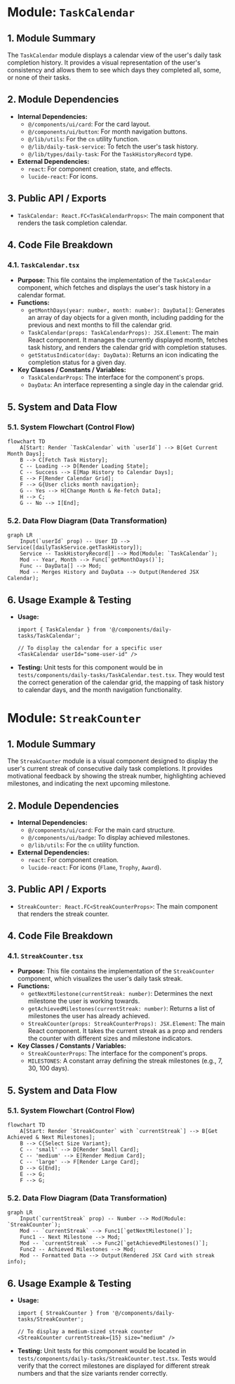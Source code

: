 # Module: `TaskCalendar`

## 1. Module Summary

The `TaskCalendar` module displays a calendar view of the user's daily task completion history. It provides a visual representation of the user's consistency and allows them to see which days they completed all, some, or none of their tasks.

## 2. Module Dependencies

* **Internal Dependencies:**
    * `@/components/ui/card`: For the card layout.
    * `@/components/ui/button`: For month navigation buttons.
    * `@/lib/utils`: For the `cn` utility function.
    * `@/lib/daily-task-service`: To fetch the user's task history.
    * `@/lib/types/daily-task`: For the `TaskHistoryRecord` type.
* **External Dependencies:**
    * `react`: For component creation, state, and effects.
    * `lucide-react`: For icons.

## 3. Public API / Exports

* `TaskCalendar: React.FC<TaskCalendarProps>`: The main component that renders the task completion calendar.

## 4. Code File Breakdown

### 4.1. `TaskCalendar.tsx`

* **Purpose:** This file contains the implementation of the `TaskCalendar` component, which fetches and displays the user's task history in a calendar format.
* **Functions:**
    * `getMonthDays(year: number, month: number): DayData[]`: Generates an array of day objects for a given month, including padding for the previous and next months to fill the calendar grid.
    * `TaskCalendar(props: TaskCalendarProps): JSX.Element`: The main React component. It manages the currently displayed month, fetches task history, and renders the calendar grid with completion statuses.
    * `getStatusIndicator(day: DayData)`: Returns an icon indicating the completion status for a given day.
* **Key Classes / Constants / Variables:**
    * `TaskCalendarProps`: The interface for the component's props.
    * `DayData`: An interface representing a single day in the calendar grid.

## 5. System and Data Flow

### 5.1. System Flowchart (Control Flow)

```mermaid
flowchart TD
    A[Start: Render `TaskCalendar` with `userId`] --> B[Get Current Month Days];
    B --> C[Fetch Task History];
    C -- Loading --> D[Render Loading State];
    C -- Success --> E[Map History to Calendar Days];
    E --> F[Render Calendar Grid];
    F --> G{User clicks month navigation};
    G -- Yes --> H[Change Month & Re-fetch Data];
    H --> C;
    G -- No --> I[End];
```

### 5.2. Data Flow Diagram (Data Transformation)

```mermaid
graph LR
    Input(`userId` prop) -- User ID --> Service([dailyTaskService.getTaskHistory]);
    Service -- TaskHistoryRecord[] --> Mod(Module: `TaskCalendar`);
    Mod -- Year, Month --> Func[`getMonthDays()`];
    Func -- DayData[] --> Mod;
    Mod -- Merges History and DayData --> Output(Rendered JSX Calendar);
```

## 6. Usage Example & Testing

* **Usage:**
  ```tsx
  import { TaskCalendar } from '@/components/daily-tasks/TaskCalendar';

  // To display the calendar for a specific user
  <TaskCalendar userId="some-user-id" />
  ```
* **Testing:** Unit tests for this component would be in `tests/components/daily-tasks/TaskCalendar.test.tsx`. They would test the correct generation of the calendar grid, the mapping of task history to calendar days, and the month navigation functionality.


# Module: `StreakCounter`

## 1. Module Summary

The `StreakCounter` module is a visual component designed to display the user's current streak of consecutive daily task completions. It provides motivational feedback by showing the streak number, highlighting achieved milestones, and indicating the next upcoming milestone.

## 2. Module Dependencies

* **Internal Dependencies:**
    * `@/components/ui/card`: For the main card structure.
    * `@/components/ui/badge`: To display achieved milestones.
    * `@/lib/utils`: For the `cn` utility function.
* **External Dependencies:**
    * `react`: For component creation.
    * `lucide-react`: For icons (`Flame`, `Trophy`, `Award`).

## 3. Public API / Exports

* `StreakCounter: React.FC<StreakCounterProps>`: The main component that renders the streak counter.

## 4. Code File Breakdown

### 4.1. `StreakCounter.tsx`

* **Purpose:** This file contains the implementation of the `StreakCounter` component, which visualizes the user's daily task streak.
* **Functions:**
    * `getNextMilestone(currentStreak: number)`: Determines the next milestone the user is working towards.
    * `getAchievedMilestones(currentStreak: number)`: Returns a list of milestones the user has already achieved.
    * `StreakCounter(props: StreakCounterProps): JSX.Element`: The main React component. It takes the current streak as a prop and renders the counter with different sizes and milestone indicators.
* **Key Classes / Constants / Variables:**
    * `StreakCounterProps`: The interface for the component's props.
    * `MILESTONES`: A constant array defining the streak milestones (e.g., 7, 30, 100 days).

## 5. System and Data Flow

### 5.1. System Flowchart (Control Flow)

```mermaid
flowchart TD
    A[Start: Render `StreakCounter` with `currentStreak`] --> B[Get Achieved & Next Milestones];
    B --> C{Select Size Variant};
    C -- 'small' --> D[Render Small Card];
    C -- 'medium' --> E[Render Medium Card];
    C -- 'large' --> F[Render Large Card];
    D --> G[End];
    E --> G;
    F --> G;
```

### 5.2. Data Flow Diagram (Data Transformation)

```mermaid
graph LR
    Input(`currentStreak` prop) -- Number --> Mod(Module: `StreakCounter`);
    Mod -- `currentStreak` --> Func1[`getNextMilestone()`];
    Func1 -- Next Milestone --> Mod;
    Mod -- `currentStreak` --> Func2[`getAchievedMilestones()`];
    Func2 -- Achieved Milestones --> Mod;
    Mod -- Formatted Data --> Output(Rendered JSX Card with streak info);
```

## 6. Usage Example & Testing

* **Usage:**
  ```tsx
  import { StreakCounter } from '@/components/daily-tasks/StreakCounter';

  // To display a medium-sized streak counter
  <StreakCounter currentStreak={15} size="medium" />
  ```
* **Testing:** Unit tests for this component would be located in `tests/components/daily-tasks/StreakCounter.test.tsx`. Tests would verify that the correct milestones are displayed for different streak numbers and that the size variants render correctly.

